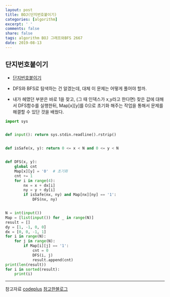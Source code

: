 ```yaml
---
layout: post
title: BOJ(단지번호붙이기)
categories: [algorithm]
excerpt: ' '
comments: false
share: false
tags: algorithm BOJ 그래프와BFS 2667
date: 2019-08-13
---
```


## 단지번호붙이기

- [단지번호붙이기](https://www.acmicpc.net/problem/2667)

- DFS와 BFS로 탐색하는 건 알겠는데, 대체 이 문제는 어떻게 풀어야 할까.
- 내가 헤맸던 부분은 바로 1을 찾고, (그 때 인덱스가 x,y라고 한다면) 찾은 값에 대해서 DFS함수를 실행한뒤, Map[x][y]를 0으로 초기화 해주는 작업을 통해서 문제를 해결할 수 있단 것을 배웠다.

```python
import sys


def input(): return sys.stdin.readline().rstrip()


def isSafe(x, y): return 0 <= x < N and 0 <= y < N


def DFS(x, y):
    global cnt
    Map[x][y] = '0'  # 초기화
    cnt += 1
    for i in range(4):
        nx = x + dx[i]
        ny = y + dy[i]
        if isSafe(nx, ny) and Map[nx][ny] == '1':
            DFS(nx, ny)


N = int(input())
Map = [list(input()) for _ in range(N)]
result = []
dy = [1, -1, 0, 0]
dx = [0, 0, -1, 1]
for i in range(N):
    for j in range(N):
        if Map[i][j] == '1':
            cnt = 0
            DFS(i, j)
            result.append(cnt)
print(len(result))
for i in sorted(result):
    print(i)

```

---

참고자료
[codeplus](https://code.plus/course/32)
[참고한블로그](https://itholic.github.io/kata-danji/)
